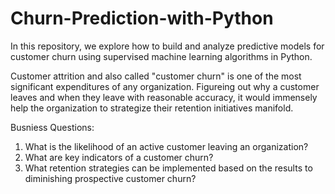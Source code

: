# Churn-Prediction-with-Python

In this repository, we explore how to build and analyze predictive models for customer churn using supervised machine learning algorithms in Python.

Customer attrition and also called "customer churn" is one of the most significant expenditures of any organization. Figureing out why a customer leaves and when they leave with reasonable accuracy, it would immensely help the organization to strategize their retention initiatives manifold.

Busniess Questions:

1. What is the likelihood of an active customer leaving an organization?
2. What are key indicators of a customer churn?
3. What retention strategies can be implemented based on the results to diminishing prospective customer churn?
